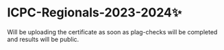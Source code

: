 # ICPC-Regionals-2023-2024✨
Will be uploading the certificate as soon as plag-checks will be completed and results will be public.
